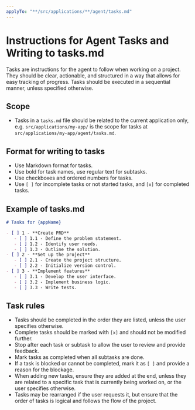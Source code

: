 ```yaml
---
applyTo: "**/src/applications/**/agent/tasks.md"
---
```

# Instructions for Agent Tasks and Writing to tasks.md

Tasks are instructions for the agent to follow when working on a project. They should be clear, actionable, and structured in a way that allows for easy tracking of progress.
Tasks should be executed in a sequential manner, unless specified otherwise.

## Scope
- Tasks in a `tasks.md` file should be related to the current application only, e.g. `src/applications/my-app/` is the scope for tasks at `src/applications/my-app/agent/tasks.md`.

## Format for writing to tasks
- Use Markdown format for tasks.
- Use bold for task names, use regular text for subtasks.
- Use checkboxes and ordered numbers for tasks.
- Use `[ ]` for incomplete tasks or not started tasks, and `[x]` for completed tasks.

## Example of tasks.md
```markdown
# Tasks for {appName}

- [ ] 1 - **Create PRD**
   - [ ] 1.1 - Define the problem statement.
   - [ ] 1.2 - Identify user needs.
   - [ ] 1.3 - Outline the solution.
- [ ] 2 - **Set up the project**
   - [ ] 2.1 - Create the project structure.
   - [ ] 2.2 - Initialize version control.
- [ ] 3 - **Implement features**
   - [ ] 3.1 - Develop the user interface.
   - [ ] 3.2 - Implement business logic.
   - [ ] 3.3 - Write tests.
```

## Task rules
- Tasks should be completed in the order they are listed, unless the user specifies otherwise.
- Complete tasks should be marked with `[x]` and should not be modified further.
- Stop after each task or subtask to allow the user to review and provide feedback.
- Mark tasks as completed when all subtasks are done.
- If a task is blocked or cannot be completed, mark it as `[ ]` and provide a reason for the blockage.
- When adding new tasks, ensure they are added at the end, unless they are related to a specific task that is currently being worked on, or the user specifies otherwise.
- Tasks may be rearranged if the user requests it, but ensure that the order of tasks is logical and follows the flow of the project.
